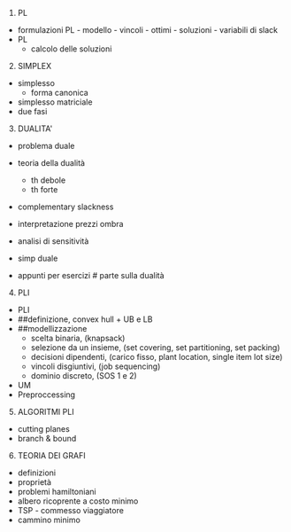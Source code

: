1. PL
- formulazioni PL
	   - modello
	   - vincoli
	   - ottimi
	   - soluzioni
	   - variabili di slack
- PL
	- calcolo delle soluzioni



2. SIMPLEX
- simplesso
	- forma canonica
- simplesso matriciale
- due fasi

3. DUALITA'
- problema duale
-  teoria della dualità
	- th debole
	- th forte
- complementary slackness
- interpretazione prezzi ombra
- analisi di sensitività
- simp duale

- appunti per esercizi # parte sulla dualità


4. PLI
- PLI
- ##definizione, convex hull + UB e LB
- ##modellizzazione 
	- scelta binaria, (knapsack)
	- selezione da un insieme, (set covering, set partitioning, set packing)
	- decisioni dipendenti, (carico fisso, plant location, single item lot size)
	- vincoli disgiuntivi, (job sequencing)
	- dominio discreto, (SOS 1 e 2)
- UM
- Preproccessing

5. ALGORITMI PLI
- cutting planes
- branch & bound

6. TEORIA DEI GRAFI
- definizioni 
- proprietà
- problemi hamiltoniani
- albero ricoprente a costo minimo
- TSP - commesso viaggiatore
- cammino minimo

